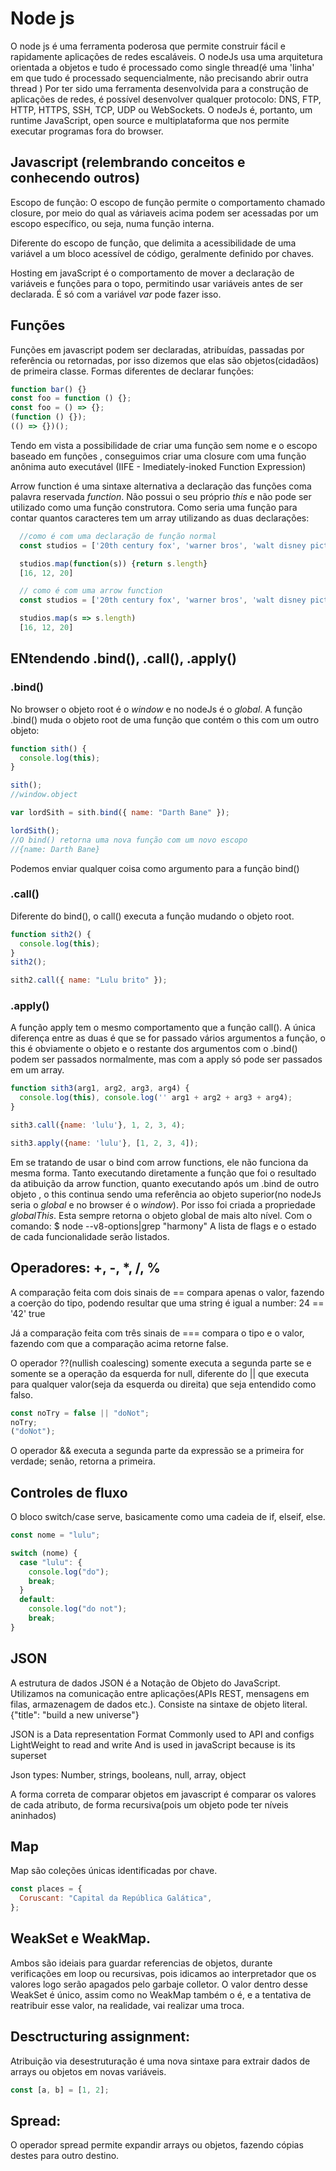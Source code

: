 # Node js

O node js é uma ferramenta poderosa que permite construir fácil e rapidamente aplicações de redes escaláveis. O nodeJs usa uma arquitetura orientada a objetos e tudo é processado como single thread(é uma 'linha' em que tudo é processado sequencialmente, não precisando abrir outra thread ) Por ter sido uma ferramenta desenvolvida para a construção de aplicações de redes, é possível desenvolver qualquer protocolo: DNS, FTP, HTTP, HTTPS, SSH, TCP, UDP ou WebSockets. O nodeJs é, portanto, um runtime JavaScript, open source e multiplataforma que nos permite executar programas fora do browser.

## Javascript (relembrando conceitos e conhecendo outros)

Escopo de função: O escopo de função permite o comportamento chamado closure, por meio do qual as váriaveis acima podem ser acessadas por um escopo específico, ou seja, numa função interna.

Diferente do escopo de função, que delimita a acessibilidade de uma variável a um bloco acessível de código, geralmente definido por chaves.

Hosting em javaScript é o comportamento de mover a declaração de variáveis e funções para o topo, permitindo usar variáveis antes de ser declarada. É só com a variável _var_ pode fazer isso.

## Funções

Funções em javascript podem ser declaradas, atribuídas, passadas por referência ou retornadas, por isso dizemos que elas são objetos(cidadãos) de primeira classe.
Formas diferentes de declarar funções:

```js
function bar() {}
const foo = function () {};
const foo = () => {};
(function () {});
(() => {})();
```

Tendo em vista a possibilidade de criar uma função sem nome e o escopo baseado em funções , conseguimos criar uma closure com uma função anônima auto executável (IIFE - Imediately-inoked Function Expression)

Arrow function é uma sintaxe alternativa a declaração das funções coma palavra reservada _function_. Não possui o seu próprio _this_ e não pode ser utilizado como uma função construtora. Como seria uma função para contar quantos caracteres tem um array utilizando as duas declarações:

```js
  //como é com uma declaração de função normal
  const studios = ['20th century fox', 'warner bros', 'walt disney pictures']

  studios.map(function(s)) {return s.length}
  [16, 12, 20]

  // como é com uma arrow function
  const studios = ['20th century fox', 'warner bros', 'walt disney pictures']

  studios.map(s => s.length)
  [16, 12, 20]
```

## ENtendendo .bind(), .call(), .apply()

### .bind()

No browser o objeto root é o _window_ e no nodeJs é o _global_. A função .bind() muda o objeto root de uma função que contém o this com um outro objeto:

```js
function sith() {
  console.log(this);
}

sith();
//window.object

var lordSith = sith.bind({ name: "Darth Bane" });

lordSith();
//O bind() retorna uma nova função com um novo escopo
//{name: Darth Bane}
```

Podemos enviar qualquer coisa como argumento para a função bind()

### .call()

Diferente do bind(), o call() executa a função mudando o objeto root.

```js
function sith2() {
  console.log(this);
}
sith2();

sith2.call({ name: "Lulu brito" });
```

### .apply()

A função apply tem o mesmo comportamento que a função call(). A única diferença entre as duas é que se for passado vários argumentos a função, o this é obviamente o objeto e o restante dos argumentos com o .bind() podem ser passados normalmente, mas com a apply só pode ser passados em um array.

```js
function sith3(arg1, arg2, arg3, arg4) {
  console.log(this), console.log('' arg1 + arg2 + arg3 + arg4);
}

sith3.call({name: 'lulu'}, 1, 2, 3, 4);

sith3.apply({name: 'lulu'}, [1, 2, 3, 4]);

```

Em se tratando de usar o bind com arrow functions, ele não funciona da mesma forma. Tanto executando diretamente a função que foi o resultado da atibuição da arrow function, quanto executando após um .bind de outro objeto , o this continua sendo uma referência ao objeto superior(no nodeJs seria o _global_ e no browser é o _window_).
Por isso foi criada a propriedade _globalThis_. Esta sempre retorna o objeto global de mais alto nível.
Com o comando: $ node --v8-options|grep "harmony" A lista de flags e o estado de cada funcionalidade serão listados.

## Operadores: +, -, \*, /, %

A comparação feita com dois sinais de == compara apenas o valor, fazendo a coerção do tipo, podendo resultar que uma string é igual a number:
24 == '42'
true

Já a comparação feita com três sinais de === compara o tipo e o valor, fazendo com que a comparação acima retorne false.

O operador ??(nullish coalescing) somente executa a segunda parte se e somente se a operação da esquerda for null, diferente do || que executa para qualquer valor(seja da esquerda ou direita) que seja entendido como falso.

```js
const noTry = false || "doNot";
noTry;
("doNot");
```

O operador && executa a segunda parte da expressão se a primeira for verdade; senão, retorna a primeira.

## Controles de fluxo

O bloco switch/case serve, basicamente como uma cadeia de if, elseif, else.

```js
const nome = "lulu";

switch (nome) {
  case "lulu": {
    console.log("do");
    break;
  }
  default:
    console.log("do not");
    break;
}
```

## JSON

A estrutura de dados JSON é a Notação de Objeto do JavaScript. Utilizamos na comunicação entre aplicações(APIs REST, mensagens em filas, armazenagem de dados etc.). Consiste na sintaxe de objeto literal.
{"title": "build a new universe"}

JSON is a Data representation Format
Commonly used to API and configs
LightWeight to read and write
And is used in javaScript because is its superset

Json types:
Number, strings, booleans, null, array, object

A forma correta de comparar objetos em javascript é comparar os valores de cada atributo, de forma recursiva(pois um objeto pode ter níveis aninhados)

## Map

Map são coleções únicas identificadas por chave.

```js
const places = {
  Coruscant: "Capital da República Galática",
};
```

## WeakSet e WeakMap.

Ambos são ideiais para guardar referencias de objetos, durante verificações em loop ou recursivas, pois idicamos ao interpretador que os valores logo serão apagados pelo garbaje colletor.
O valor dentro desse WeakSet é único, assim como no WeakMap também o é, e a tentativa de reatribuir esse valor, na realidade, vai realizar uma troca.

## Desctructuring assignment:

Atribuição via desestruturação é uma nova sintaxe para extrair dados de arrays ou objetos em novas variáveis.

```js
const [a, b] = [1, 2];
```

## Spread:

O operador spread permite expandir arrays ou objetos, fazendo cópias destes para outro destino.
